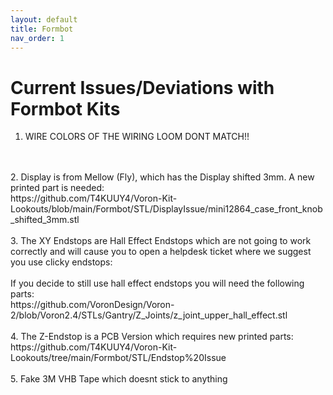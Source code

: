 ```yaml
---
layout: default
title: Formbot
nav_order: 1
---
```


# Current Issues/Deviations with Formbot Kits

1. WIRE COLORS OF THE WIRING LOOM DONT MATCH!!
<br>
<br>
2. Display is from Mellow (Fly), which has the Display shifted 3mm. A new printed part is needed: 
<br>https://github.com/T4KUUY4/Voron-Kit-Lookouts/blob/main/Formbot/STL/DisplayIssue/mini12864_case_front_knob_shifted_3mm.stl
<br>
<br>
3. The XY Endstops are Hall Effect Endstops which are not going to work correctly and will cause you to open a helpdesk ticket where we suggest you use clicky endstops:
<br>
<br> If you decide to still use hall effect endstops you will need the following parts:
<br>https://github.com/VoronDesign/Voron-2/blob/Voron2.4/STLs/Gantry/Z_Joints/z_joint_upper_hall_effect.stl 
<br>
<br>
4. The Z-Endstop is a PCB Version which requires new printed parts:
<br>https://github.com/T4KUUY4/Voron-Kit-Lookouts/tree/main/Formbot/STL/Endstop%20Issue
<br>
<br>
5. Fake 3M VHB Tape which doesnt stick to anything
